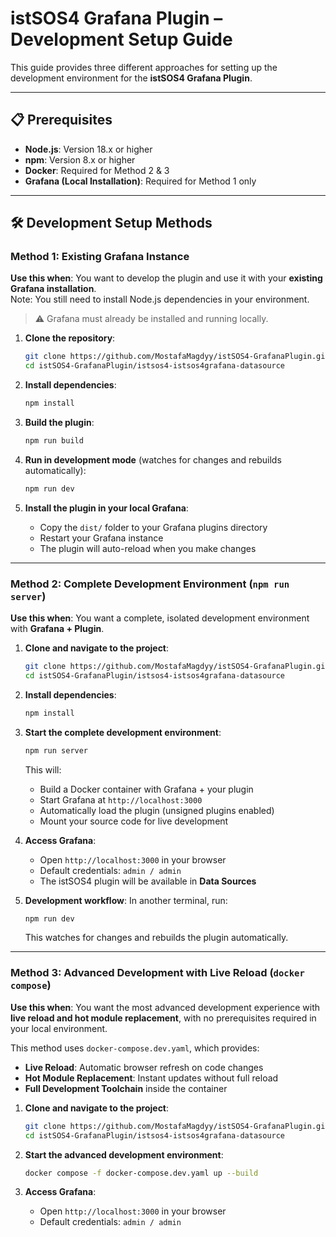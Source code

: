 # istSOS4 Grafana Plugin – Development Setup Guide

This guide provides three different approaches for setting up the development environment for the **istSOS4 Grafana Plugin**.

---

## 📋 Prerequisites

- **Node.js**: Version 18.x or higher  
- **npm**: Version 8.x or higher  
- **Docker**: Required for Method 2 & 3  
- **Grafana (Local Installation)**: Required for Method 1 only  

---

## 🛠️ Development Setup Methods

### Method 1: Existing Grafana Instance

**Use this when**: You want to develop the plugin and use it with your **existing Grafana installation**.  
Note: You still need to install Node.js dependencies in your environment.

> ⚠️ Grafana must already be installed and running locally.

1. **Clone the repository**:
   ```bash
   git clone https://github.com/MostafaMagdyy/istSOS4-GrafanaPlugin.git
   cd istSOS4-GrafanaPlugin/istsos4-istsos4grafana-datasource
   ```

2. **Install dependencies**:
   ```bash
   npm install
   ```

3. **Build the plugin**:
   ```bash
   npm run build
   ```

4. **Run in development mode** (watches for changes and rebuilds automatically):
   ```bash
   npm run dev
   ```

5. **Install the plugin in your local Grafana**:
   - Copy the `dist/` folder to your Grafana plugins directory
   - Restart your Grafana instance
   - The plugin will auto-reload when you make changes

---

### Method 2: Complete Development Environment (`npm run server`)

**Use this when**: You want a complete, isolated development environment with **Grafana + Plugin**.

1. **Clone and navigate to the project**:
   ```bash
   git clone https://github.com/MostafaMagdyy/istSOS4-GrafanaPlugin.git
   cd istSOS4-GrafanaPlugin/istsos4-istsos4grafana-datasource
   ```

2. **Install dependencies**:
   ```bash
   npm install
   ```

3. **Start the complete development environment**:
   ```bash
   npm run server
   ```

   This will:
   - Build a Docker container with Grafana + your plugin
   - Start Grafana at `http://localhost:3000`
   - Automatically load the plugin (unsigned plugins enabled)
   - Mount your source code for live development

4. **Access Grafana**:
   - Open `http://localhost:3000` in your browser
   - Default credentials: `admin / admin`
   - The istSOS4 plugin will be available in **Data Sources**

5. **Development workflow**:
   In another terminal, run:
   ```bash
   npm run dev
   ```
   
   This watches for changes and rebuilds the plugin automatically.

---

### Method 3: Advanced Development with Live Reload (`docker compose`)

**Use this when**: You want the most advanced development experience with **live reload and hot module replacement**, with no prerequisites required in your local environment.

This method uses `docker-compose.dev.yaml`, which provides:
- **Live Reload**: Automatic browser refresh on code changes
- **Hot Module Replacement**: Instant updates without full reload
- **Full Development Toolchain** inside the container

1. **Clone and navigate to the project**:
   ```bash
   git clone https://github.com/MostafaMagdyy/istSOS4-GrafanaPlugin.git
   cd istSOS4-GrafanaPlugin/istsos4-istsos4grafana-datasource
   ```

2. **Start the advanced development environment**:
   ```bash
   docker compose -f docker-compose.dev.yaml up --build
   ```

3. **Access Grafana**:
   - Open `http://localhost:3000` in your browser
   - Default credentials: `admin / admin`